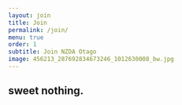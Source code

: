 ```yaml
---
layout: join
title: Join
permalink: /join/
menu: true
order: 1
subtitle: Join NZDA Otago
image: 456213_287692834673246_1012630008_bw.jpg
---
```


## sweet nothing.